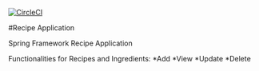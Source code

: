 [![CircleCI](https://circleci.com/gh/JSmerec98/spring-recipe-app.svg?style=svg)](https://circleci.com/gh/JSmerec98/spring-recipe-app)

#Recipe Application

Spring Framework Recipe Application

Functionalities for Recipes and Ingredients:
*Add
*View
*Update
*Delete

